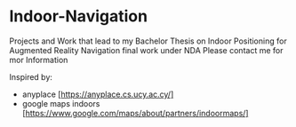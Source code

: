 # Indoor-Navigation
Projects and Work that lead to my Bachelor Thesis on Indoor Positioning for Augmented Reality Navigation
final work under NDA
Please contact me for mor Information

Inspired by:
- anyplace [https://anyplace.cs.ucy.ac.cy/]
- google maps indoors [https://www.google.com/maps/about/partners/indoormaps/]

